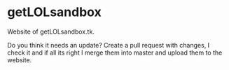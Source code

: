 # getLOLsandbox
Website of getLOLsandbox.tk. 

Do you think it needs an update? Create a pull request with changes, I check it and if all its right I merge them into master and upload them to the website. 
